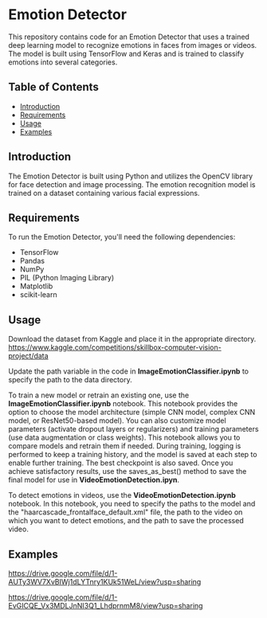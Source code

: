 # Emotion Detector


This repository contains code for an Emotion Detector that uses a trained deep learning model to recognize emotions in faces from images or videos. The model is built using TensorFlow and Keras and is trained to classify emotions into several categories.

## Table of Contents

- [Introduction](#introduction)
- [Requirements](#requirements)
- [Usage](#usage)
- [Examples](#examples)

## Introduction

The Emotion Detector is built using Python and utilizes the OpenCV library for face detection and image processing. The emotion recognition model is trained on a dataset containing various facial expressions.

## Requirements

To run the Emotion Detector, you'll need the following dependencies:

- TensorFlow
- Pandas
- NumPy
- PIL (Python Imaging Library)
- Matplotlib
- scikit-learn

## Usage

Download the dataset from Kaggle and place it in the appropriate directory.
https://www.kaggle.com/competitions/skillbox-computer-vision-project/data

Update the path variable in the code in **ImageEmotionClassifier.ipynb** to specify the path to the data directory.

To train a new model or retrain an existing one, use the **ImageEmotionClassifier.ipynb** notebook. This notebook provides the option to choose the model architecture (simple CNN model, complex CNN model, or ResNet50-based model). You can also customize model parameters (activate dropout layers or regularizers) and training parameters (use data augmentation or class weights). This notebook allows you to compare models and retrain them if needed. During training, logging is performed to keep a training history, and the model is saved at each step to enable further training. The best checkpoint is also saved. Once you achieve satisfactory results, use the saves_as_best() method to save the final model for use in **VideoEmotionDetection.ipyn**.

To detect emotions in videos, use the **VideoEmotionDetection.ipynb** notebook. In this notebook, you need to specify the paths to the model and the "haarcascade_frontalface_default.xml" file, the path to the video on which you want to detect emotions, and the path to save the processed video.

## Examples

https://drive.google.com/file/d/1-AUTy3WV7XvBIWj1dLYTnry1KUk51WeL/view?usp=sharing


https://drive.google.com/file/d/1-EvGICQE_Vx3MDLJnNI3Q1_LhdprnmM8/view?usp=sharing




